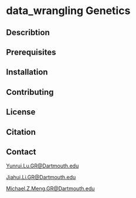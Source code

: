 # data_wrangling Genetics

## Describtion

## Prerequisites

## Installation

## Contributing

## License

## Citation

## Contact
Yunrui.Lu.GR@Dartmouth.edu

Jiahui.Li.GR@Dartmouth.edu

Michael.Z.Meng.GR@Dartmouth.edu

